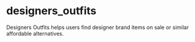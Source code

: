 # designers_outfits
Designers Outfits helps users find designer brand items on sale or similar affordable alternatives.
